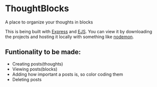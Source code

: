 ﻿# **ThoughtBlocks**

A place to organize your thoughts in blocks

This is being built with [Express](https://expressjs.com/) and [EJS](https://ejs.co/#about).
You can view it by downloading the projects and hosting it locally with something like [nodemon](https://www.npmjs.com/package/nodemon).

## Funtionality to be made:

- Creating posts(thoughts)
- Viewing posts(blocks)
- Adding how important a posts is, so color coding them
- Deleting posts
